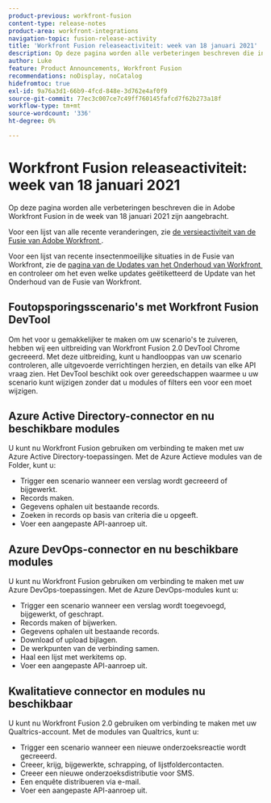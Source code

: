 ```yaml
---
product-previous: workfront-fusion
content-type: release-notes
product-area: workfront-integrations
navigation-topic: fusion-release-activity
title: 'Workfront Fusion releaseactiviteit: week van 18 januari 2021'
description: Op deze pagina worden alle verbeteringen beschreven die in Adobe Workfront Fusion in de week van 18 januari 2021 zijn aangebracht.
author: Luke
feature: Product Announcements, Workfront Fusion
recommendations: noDisplay, noCatalog
hidefromtoc: true
exl-id: 9a76a3d1-66b9-4fcd-848e-3d762e4af0f9
source-git-commit: 77ec3c007ce7c49ff760145fafcd7f62b273a18f
workflow-type: tm+mt
source-wordcount: '336'
ht-degree: 0%

---
```


# Workfront Fusion releaseactiviteit: week van 18 januari 2021

Op deze pagina worden alle verbeteringen beschreven die in Adobe Workfront Fusion in de week van 18 januari 2021 zijn aangebracht.

Voor een lijst van alle recente veranderingen, zie [&#x200B; de versieactiviteit van de Fusie van Adobe Workfront &#x200B;](/help/workfront-fusion/fusion-product-releases/fusion-release-activity.md).

Voor een lijst van recente insectenmoeilijke situaties in de Fusie van Workfront, zie de [&#x200B; pagina van de Updates van het Onderhoud van Workfront &#x200B;](https://experienceleague.adobe.com/docs/workfront-known-issues/releases/current-updates.html?lang=nl-NL) en controleer om het even welke updates geëtiketteerd de Update van het Onderhoud van de Fusie van Workfront.

## Foutopsporingsscenario&#39;s met Workfront Fusion DevTool

Om het voor u gemakkelijker te maken om uw scenario&#39;s te zuiveren, hebben wij een uitbreiding van Workfront Fusion 2.0 DevTool Chrome gecreeerd. Met deze uitbreiding, kunt u handlooppas van uw scenario controleren, alle uitgevoerde verrichtingen herzien, en details van elke API vraag zien. Het DevTool beschikt ook over gereedschappen waarmee u uw scenario kunt wijzigen zonder dat u modules of filters een voor een moet wijzigen.

## Azure Active Directory-connector en nu beschikbare modules

U kunt nu Workfront Fusion gebruiken om verbinding te maken met uw Azure Active Directory-toepassingen. Met de Azure Actieve modules van de Folder, kunt u:

* Trigger een scenario wanneer een verslag wordt gecreeerd of bijgewerkt.
* Records maken.
* Gegevens ophalen uit bestaande records.
* Zoeken in records op basis van criteria die u opgeeft.
* Voer een aangepaste API-aanroep uit.

## Azure DevOps-connector en nu beschikbare modules

U kunt nu Workfront Fusion gebruiken om verbinding te maken met uw Azure DevOps-toepassingen. Met de Azure DevOps-modules kunt u:

* Trigger een scenario wanneer een verslag wordt toegevoegd, bijgewerkt, of geschrapt.
* Records maken of bijwerken.
* Gegevens ophalen uit bestaande records.
* Download of upload bijlagen.
* De werkpunten van de verbinding samen.
* Haal een lijst met werkitems op.
* Voer een aangepaste API-aanroep uit.

## Kwalitatieve connector en modules nu beschikbaar

U kunt nu Workfront Fusion 2.0 gebruiken om verbinding te maken met uw Qualtrics-account. Met de modules van Qualtrics, kunt u:

* Trigger een scenario wanneer een nieuwe onderzoeksreactie wordt gecreeerd.
* Creeer, krijg, bijgewerkte, schrapping, of lijstfoldercontacten.
* Creeer een nieuwe onderzoeksdistributie voor SMS.
* Een enquête distribueren via e-mail.
* Voer een aangepaste API-aanroep uit.
